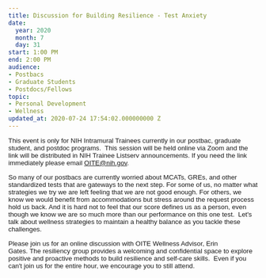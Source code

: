 ```yaml
---
title: Discussion for Building Resilience - Test Anxiety
date:
  year: 2020
  month: 7
  day: 31
start: 1:00 PM
end: 2:00 PM
audience:
- Postbacs
- Graduate Students
- Postdocs/Fellows
topic:
- Personal Development
- Wellness
updated_at: 2020-07-24 17:54:02.000000000 Z
---
```

<span style="font-family: arial, helvetica, sans-serif; font-size:
10pt;">This event is only for NIH Intramural Trainees currently in our
postbac, graduate student, and postdoc programs.  This session will be
held online via Zoom and the link will be distributed in NIH Trainee
Listserv announcements. If you need the link immediately please email
OITE@nih.gov. </span>

<span style="font-family: arial, helvetica, sans-serif; font-size:
10pt;">So many of our postbacs are currently worried about MCATs, GREs,
and other standardized tests that are gateways to the next step. For
some of us, no matter what strategies we try we are left feeling that we
are not good enough. For others, we know we would benefit from
accommodations but stress around the request process hold us back. And
it is hard not to feel that our score defines us as a person, even
though we know we are so much more than our performance on this one
test.  Let\'s talk about wellness strategies to maintain a healthy
balance as you tackle these challenges.   </span>

<span style="font-family: arial, helvetica, sans-serif; font-size:
10pt;">Please join us for an online discussion with OITE Wellness
Advisor, Erin Gates. The resiliency group provides a welcoming and
confidential space to explore positive and proactive methods to build
resilience and self-care skills.  Even if you can't join us for the
entire hour, we encourage you to still attend.  </span>
